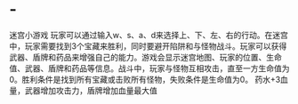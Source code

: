 # -
迷宫小游戏
玩家可以通过输入w、s、a、d来选择上、下、左、右的行动。在迷宫中，玩家需要找到3个宝藏来胜利，同时要避开陷阱和与怪物战斗。玩家可以获得武器、盾牌和药品来增强自己的能力。游戏会显示迷宫地图、玩家的位置、生命值、武器、盾牌和药品等信息。战斗中，玩家与怪物互相攻击，直至一方生命值为0。胜利条件是找到所有宝藏或击败所有怪物，失败条件是生命值为0。
药水+3血量，武器增加攻击力，盾牌增加血量最大值
